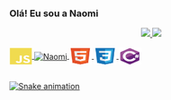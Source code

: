 ### Olá! Eu sou a Naomi

<div align="center">
  <a href="https://github.com/naomisoubhia">
  <img height="180em" src="https://github-readme-stats.vercel.app/api?username=naomisoubhia&show_icons=true&theme=panda&include_all_commits=true&count_private=true"/>
  <img height="150em" src="https://github-readme-stats.vercel.app/api/top-langs/?username=naomisoubhia&layout=compact&langs_count=7&theme=panda"/>
</div>

  <div style="display: inline_block"><br>
  <img align="center" alt="Naomi" height="30" width="40" src="https://raw.githubusercontent.com/devicons/devicon/master/icons/javascript/javascript-plain.svg">
  <img align="center" alt="Naomi" height="30" width="40" src="https://cdn.jsdelivr.net/gh/devicons/devicon/icons/java/java-original.svg">
  <img align="center" alt="Naomi" height="30" width="40" src="https://raw.githubusercontent.com/devicons/devicon/master/icons/html5/html5-original.svg">
  <img align="center" alt="Naomi" height="30" width="40" src="https://raw.githubusercontent.com/devicons/devicon/master/icons/css3/css3-original.svg">
  <img align="center" alt="Naomi" height="30" width="40" src="https://raw.githubusercontent.com/devicons/devicon/master/icons/csharp/csharp-original.svg">
</div>
  
  ##

  ![Snake animation](https://github.com/naomisoubhia/naomisoubhia/blob/output/github-contribution-grid-snake.svg)
